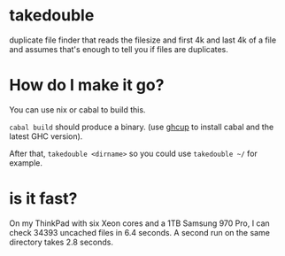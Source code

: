 # takedouble
duplicate file finder that reads the filesize and first 4k and last 4k of a file and assumes that's enough to tell you if files are duplicates.

# How do I make it go?
You can use nix or cabal to build this.

`cabal build` should produce a binary. (use [ghcup](https://www.haskell.org/ghcup/) to install cabal and the latest GHC version).

After that, `takedouble <dirname>` so you could use `takedouble ~/` for example.

# is it fast?

On my ThinkPad with six Xeon cores and a 1TB Samsung 970 Pro, I can check 34393 uncached files in 6.4 seconds. A second run on the same directory takes 2.8 seconds.
